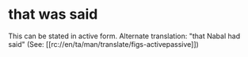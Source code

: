 # that was said

This can be stated in active form. Alternate translation: "that Nabal had said" (See: [[rc://en/ta/man/translate/figs-activepassive]])

